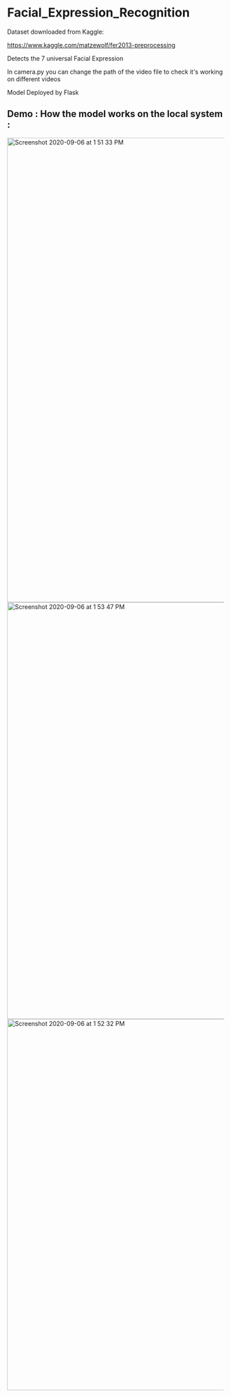 # Facial_Expression_Recognition


Dataset downloaded from Kaggle:

https://www.kaggle.com/matzewolf/fer2013-preprocessing

Detects the 7 universal Facial Expression

In camera.py you can change the path of the video file to check it's working on different videos

Model Deployed by Flask 

## Demo : How the model works on the local system :


<img width="1080" alt="Screenshot 2020-09-06 at 1 51 33 PM" src="https://user-images.githubusercontent.com/62153950/92321544-80f3e300-f048-11ea-9a0b-1c077893559e.png">


<img width="969" alt="Screenshot 2020-09-06 at 1 53 47 PM" src="https://user-images.githubusercontent.com/62153950/92321556-949f4980-f048-11ea-8992-3fffd568e5a0.png">



<img width="863" alt="Screenshot 2020-09-06 at 1 52 32 PM" src="https://user-images.githubusercontent.com/62153950/92321548-8c470e80-f048-11ea-8cd2-a9801b73cee8.png">

